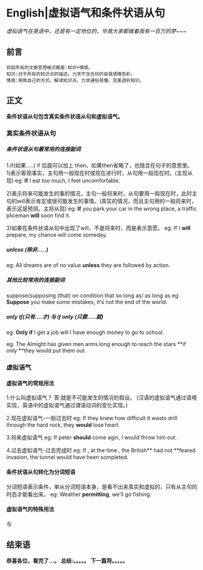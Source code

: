# English|虚拟语气和条件状语从句
*虚拟语气在英语中，还是有一定地位的，毕竟大家都做着我有一百万的梦~~~*

## 前言
    目前所有的文章思想格式都是:知识+情感。
    知识:对于所有的知识点的描述。力求不含任何的自我感情色彩。
    情感:用我自己的方式，解读知识点。力求通俗易懂，完美透析知识。

## 正文
**条件状语从句包含真实条件状语从句和虚拟语气。**

### 真实条件状语从句
##### 条件状语从句最常用的连接副词
1.if(如果.....)
if 后面可以加上 then，如果then省略了，也隐含在句子的意思里。
1)表示客观事实，主句用一般现在时或现在进行时，从句用一般现在时。(主现从现)
eg: **If** I eat too much, I feel uncomfortable.

2)表示将来可能发生的事的情况，主句一般将来时，从句要用一般现在时，此时主句的will表示肯定或很可能发生的事情。(真实的情况，而且主句用的一般将来时，表示这是预测。主将从现)
eg: **If** you park your car in the wrong place, a traffic pliceman **will** soon find it.

3)如果在条件状语从句中出现了will，不是将来时，而是表示意愿。
eg: If I **will** prepare, my chance will come someday.


##### unless (除非.....)
eg: All dreams are of no value **unless** they are followed by action.


##### 其他比较常用的连接副词
suppose/supposing (that)
on condition that
so long as/ as long as
eg: **Suppose** you make some mistakes, it's not the end of the world.



##### only if(只有....才) 与 if only (只要.....就)
eg: **Only if** I get a job will I have enough money to go to school.

eg: The Almight has given men arms long enough to reach the stars **if only **they would put them out.



### 虚拟语气
#### 虚拟语气的常规用法
1.什么叫虚拟语气？
答:就是不可能发生的情况的假设。
(汉语的虚拟语气通过语境实现，英语中的虚拟语气通过谓语动词的变化实现。)

2.现在虚拟语气-一般过去时
eg: If they knew how difficult it wasto drill through the hard rock, they **would** lose heart.

3.将来虚拟语气
eg: If peter **should** come agin, I would throw him out.

4.过去虚拟语气-过去完成时
eg: If , at the time , the British** had not **feared invasion, the tunnel would have heen sompleted.


#### 条件状语从句转化为分词短语
分词短语表示条件，单从分词短语本身，是看不出来真实和虚拟的，只有从主句的时态才能看出来。
eg: Weather **permitting**, we'll go fishing.



#### 虚拟语气的特殊用法
与




## 结束语
 **恭喜各位，看完了...。**
**总结:。。。。。**
**下一篇将。。。。。**








